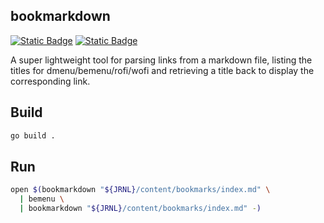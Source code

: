 bookmarkdown
------------

[![Static Badge](https://img.shields.io/badge/Donate-Support_this_Project-orange?style=for-the-badge&logo=buymeacoffee&logoColor=%23ffffff&labelColor=%23333&link=https%3A%2F%2Fxn--gckvb8fzb.com%2Fsupport%2F)](https://xn--gckvb8fzb.com/support/) [![Static Badge](https://img.shields.io/badge/Join_on_Matrix-green?style=for-the-badge&logo=element&logoColor=%23ffffff&label=Chat&labelColor=%23333&color=%230DBD8B&link=https%3A%2F%2Fmatrix.to%2F%23%2F%2521PHlbgZTdrhjkCJrfVY%253Amatrix.org)](https://matrix.to/#/%21PHlbgZTdrhjkCJrfVY%3Amatrix.org)

A super lightweight tool for parsing links from a markdown file, listing the 
titles for dmenu/bemenu/rofi/wofi and retrieving a title back to display the 
corresponding link.


## Build

```sh
go build .
```


## Run

```sh
open $(bookmarkdown "${JRNL}/content/bookmarks/index.md" \
  | bemenu \
  | bookmarkdown "${JRNL}/content/bookmarks/index.md" -)
```

